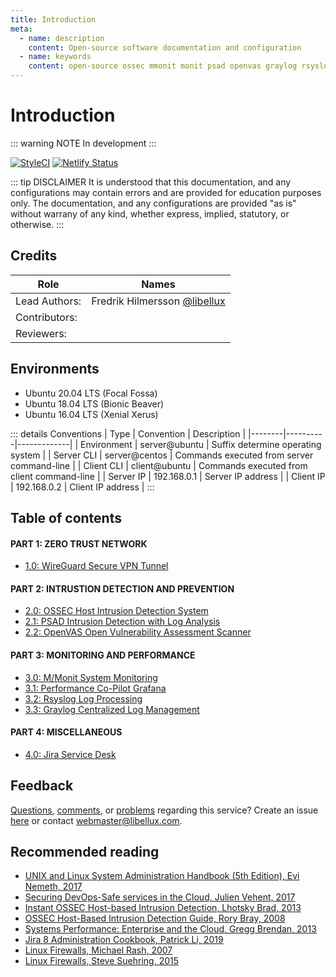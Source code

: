 ```yaml
---
title: Introduction
meta:
  - name: description
    content: Open-source software documentation and configuration
  - name: keywords
    content: open-source ossec mmonit monit psad openvas graylog rsyslog jira
---
```


# Introduction

::: warning NOTE
In development
:::

[![StyleCI](https://github.styleci.io/repos/245666033/shield)](https://github.styleci.io/repos/245666033/shield)
[![Netlify Status](https://api.netlify.com/api/v1/badges/c55fd474-8155-440c-971b-a9ccbaf2133c/deploy-status)](https://app.netlify.com/sites/nervous-jennings-d80639/deploys)

::: tip DISCLAIMER
It is understood that this documentation, and any configurations may contain errors and are provided for education purposes only. The documentation, and any configurations are provided "as is" without warrany of any kind, whether express, implied, statutory, or otherwise.
:::

## Credits

| Role | Names |
|------|-------|
| Lead Authors: | Fredrik Hilmersson [@libellux](https://github.com/libellux) |
| Contributors: | |
| Reviewers: | |

## Environments

* Ubuntu 20.04 LTS (Focal Fossa)
* Ubuntu 18.04 LTS (Bionic Beaver)
* Ubuntu 16.04 LTS (Xenial Xerus)

::: details Conventions
| Type | Convention | Description |
|--------|----------|-------------|
| Environment | server@ubuntu | Suffix determine operating system |
| Server CLI | server@centos | Commands executed from server command-line |
| Client CLI | client@ubuntu | Commands executed from client command-line |
| Server IP | 192.168.0.1 | Server IP address |
| Client IP | 192.168.0.2 | Client IP address |
:::

## Table of contents

#### PART 1: ZERO TRUST NETWORK

* [1.0: WireGuard Secure VPN Tunnel](./wireguard/README.md)

#### PART 2: INTRUSTION DETECTION AND PREVENTION

* [2.0: OSSEC Host Intrusion Detection System](./ossec/README.md)
* [2.1: PSAD Intrusion Detection with Log Analysis](./psad/README.md)
* [2.2: OpenVAS Open Vulnerability Assessment Scanner](./openvas/README.md)

#### PART 3: MONITORING AND PERFORMANCE

* [3.0: M/Monit System Monitoring](./mmonit/README.md)
* [3.1: Performance Co-Pilot Grafana](./pcp/README.md)
* [3.2: Rsyslog Log Processing](./rsyslog/README.md)
* [3.3: Graylog Centralized Log Management](./graylog/README.md)

#### PART 4: MISCELLANEOUS

* [4.0: Jira Service Desk](./jira/README.md)

## Feedback

[Questions](https://github.com/libellux/Libellux-Up-and-Running/issues/new/choose), [comments](https://github.com/libellux/Libellux-Up-and-Running/issues/new/choose), or [problems](https://github.com/libellux/Libellux-Up-and-Running/issues/new/choose) regarding this service? Create an issue [here](https://github.com/libellux/Libellux-Up-and-Running/issues/new/choose) or contact [webmaster@libellux.com](mailto:webmaster@libellux.com).

## Recommended reading <Badge text="affiliate links" type="warning"/>

* [UNIX and Linux System Administration Handbook (5th Edition), Evi Nemeth, 2017](https://amzn.to/3gwFzH6)
* [Securing DevOps-Safe services in the Cloud, Julien Vehent, 2017](https://amzn.to/3i7At4o)
* [Instant OSSEC Host-based Intrusion Detection, Lhotsky Brad, 2013](https://amzn.to/33sOjdF)
* [OSSEC Host-Based Intrusion Detection Guide, Rory Bray, 2008](https://amzn.to/2XuL9lM)
* [Systems Performance: Enterprise and the Cloud, Gregg Brendan, 2013](https://amzn.to/33sX733)
* [Jira 8 Administration Cookbook, Patrick Li, 2019](https://amzn.to/31qmvDU)
* [Linux Firewalls, Michael Rash, 2007](https://amzn.to/3gvD0VR)
* [Linux Firewalls, Steve Suehring, 2015](https://amzn.to/3fpFp2U)
